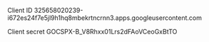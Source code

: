 Client ID
325658020239-i672es24f7e5jl9h1hq8mbekrtncrnn3.apps.googleusercontent.com

Client secret
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